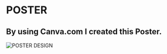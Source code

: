 # POSTER
## By using Canva.com I created this Poster.
![POSTER DESIGN](https://user-images.githubusercontent.com/73377406/100522321-cfd89100-31cf-11eb-8184-11a9b972fb8b.png)
